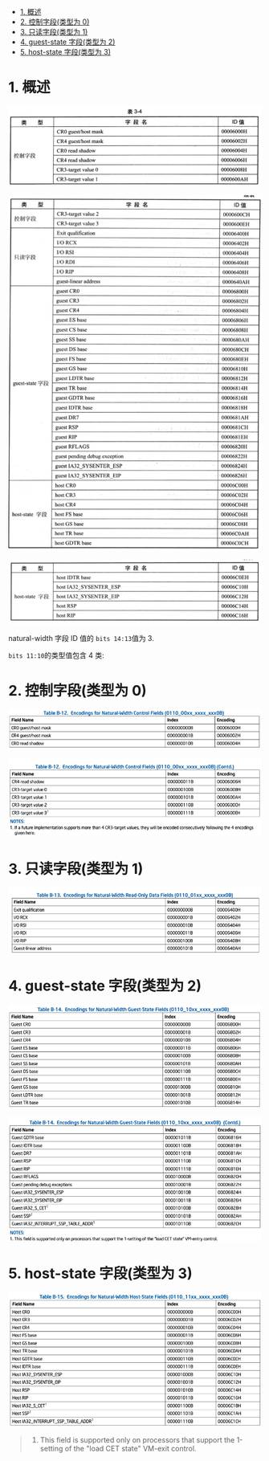 
<!-- @import "[TOC]" {cmd="toc" depthFrom=1 depthTo=6 orderedList=false} -->

<!-- code_chunk_output -->

- [1. 概述](#1-概述)
- [2. 控制字段(类型为 0)](#2-控制字段类型为-0)
- [3. 只读字段(类型为 1)](#3-只读字段类型为-1)
- [4. guest-state 字段(类型为 2)](#4-guest-state-字段类型为-2)
- [5. host-state 字段(类型为 3)](#5-host-state-字段类型为-3)

<!-- /code_chunk_output -->

# 1. 概述

![2020-03-02-14-22-40.png](./images/2020-03-02-14-22-40.png)

![2020-03-02-14-22-55.png](./images/2020-03-02-14-22-55.png)

![2020-03-02-14-23-05.png](./images/2020-03-02-14-23-05.png)

natural-width 字段 ID 值的 `bits 14:13`值为 3.

`bits 11:10`的类型值包含 4 类:

# 2. 控制字段(类型为 0)

![2021-04-08-22-12-50.png](./images/2021-04-08-22-12-50.png)

![2021-04-08-22-13-02.png](./images/2021-04-08-22-13-02.png)

# 3. 只读字段(类型为 1)

![2021-04-08-22-13-13.png](./images/2021-04-08-22-13-13.png)

# 4. guest-state 字段(类型为 2)

![2021-04-08-22-13-23.png](./images/2021-04-08-22-13-23.png)

![2021-04-08-22-13-36.png](./images/2021-04-08-22-13-36.png)

# 5. host-state 字段(类型为 3)

![2021-04-08-22-14-18.png](./images/2021-04-08-22-14-18.png)

> 1. This field is supported only on processors that support the 1-setting of the "load CET state" VM-exit control.


